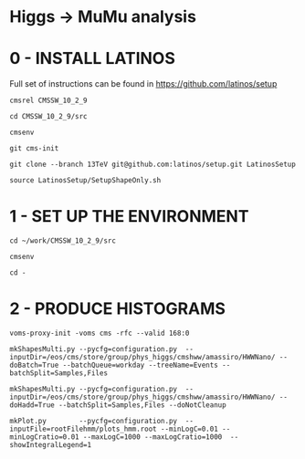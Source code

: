 Higgs -> MuMu analysis
======================

# 0 - INSTALL LATINOS

Full set of instructions can be found in https://github.com/latinos/setup

    cmsrel CMSSW_10_2_9

    cd CMSSW_10_2_9/src

    cmsenv

    git cms-init

    git clone --branch 13TeV git@github.com:latinos/setup.git LatinosSetup	

    source LatinosSetup/SetupShapeOnly.sh


# 1 - SET UP THE ENVIRONMENT

    cd ~/work/CMSSW_10_2_9/src

    cmsenv

    cd -

# 2 - PRODUCE HISTOGRAMS
  
    voms-proxy-init -voms cms -rfc --valid 168:0
 
    mkShapesMulti.py --pycfg=configuration.py  --inputDir=/eos/cms/store/group/phys_higgs/cmshww/amassiro/HWWNano/ --doBatch=True --batchQueue=workday --treeName=Events --batchSplit=Samples,Files
 
    mkShapesMulti.py --pycfg=configuration.py  --inputDir=/eos/cms/store/group/phys_higgs/cmshww/amassiro/HWWNano/ --doHadd=True --batchSplit=Samples,Files --doNotCleanup
 
    mkPlot.py        --pycfg=configuration.py  --inputFile=rootFilehmm/plots_hmm.root --minLogC=0.01 --minLogCratio=0.01 --maxLogC=1000 --maxLogCratio=1000  --showIntegralLegend=1 
